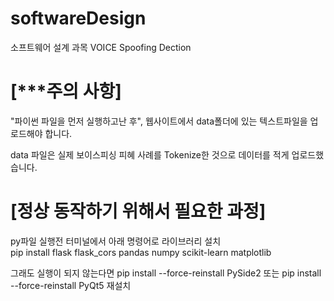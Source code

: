 # softwareDesign
소프트웨어 설계 과목
VOICE Spoofing Dection


# [***주의 사항]
"파이썬 파일을 먼저 실행하고난 후", 웹사이트에서 data폴더에 있는 텍스트파일을 업로드해야 합니다.

data 파일은 실제 보이스피싱 피혜 사례를 Tokenize한 것으로 데이터를 적게 업로드했습니다.


# [정상 동작하기 위해서 필요한 과정]

py파일 실행전 터미널에서 아래 명령어로 라이브러리 설치   
pip install flask flask_cors pandas numpy scikit-learn matplotlib



그래도 실행이 되지 않는다면
pip install --force-reinstall PySide2
또는
pip install --force-reinstall PyQt5
재설치


